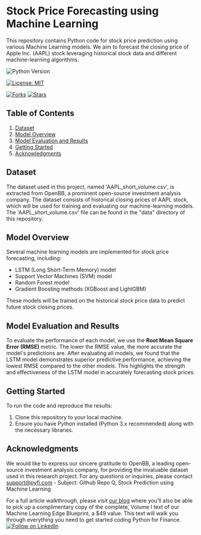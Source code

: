 # Stock Price Forecasting using Machine Learning

This repository contains Python code for stock price prediction using various Machine Learning models. We aim to forecast the closing price of Apple Inc. (AAPL) stock leveraging historical stock data and different machine-learning algorithms.

![Python Version](https://img.shields.io/badge/Python-3.6%2B-blue)

[![License: MIT](https://img.shields.io/badge/License-MIT-yellow.svg)](https://opensource.org/licenses/MIT)

[![Forks](https://img.shields.io/github/forks/Py-Fi-nance/Stock-Price-Forecasting-with-Machine-Learning)](https://github.com/Py-Fi-nance/Stock-Price-Forecasting-with-Machine-Learning/network)
[![Stars](https://img.shields.io/github/stars/Py-Fi-nance/Stock-Price-Forecasting-with-Machine-Learning)](https://github.com/Py-Fi-nance/Stock-Price-Forecasting-with-Machine-Learning/stargazers)

## Table of Contents
1. [Dataset](#dataset)
2. [Model Overview](#model-overview)
3. [Model Evaluation and Results](#model-evaluation-and-results)
4. [Getting Started](#getting-started)
5. [Acknowledgments](#acknowledgments)

## Dataset <a name="dataset"></a>

The dataset used in this project, named 'AAPL_short_volume.csv', is extracted from OpenBB, a prominent open-source investment analysis company. The dataset consists of historical closing prices of AAPL stock, which will be used for training and evaluating our machine-learning models. The 'AAPL_short_volume.csv' file can be found in the "data" directory of this repository.

## Model Overview <a name="model-overview"></a>

Several machine learning models are implemented for stock price forecasting, including:

- LSTM (Long Short-Term Memory) model
- Support Vector Machines (SVM) model 
- Random Forest model 
- Gradient Boosting methods (XGBoost and LightGBM)

These models will be trained on the historical stock price data to predict future stock closing prices.

## Model Evaluation and Results <a name="model-evaluation-and-results"></a>

To evaluate the performance of each model, we use the **Root Mean Square Error (RMSE)** metric. The lower the RMSE value, the more accurate the model's predictions are. After evaluating all models, we found that the LSTM model demonstrates superior predictive performance, achieving the lowest RMSE compared to the other models. This highlights the strength and effectiveness of the LSTM model in accurately forecasting stock prices.

## Getting Started <a name="getting-started"></a>

To run the code and reproduce the results:

1. Clone this repository to your local machine.
2. Ensure you have Python installed (Python 3.x recommended) along with the necessary libraries.

## Acknowledgments <a name="acknowledgments"></a>

We would like to express our sincere gratitude to OpenBB, a leading open-source investment analysis company, for providing the invaluable dataset used in this research project. For any questions or inquiries, please contact support@pyfi.com - Subject: Github Repo Q, Stock Prediction using Machine Learning

For a full article walkthrough, please visit [our blog](https://www.pyfi.com/blog/stock-price-forecasting-machine-learning) where you'll also be able to pick up a complimentary copy of the complete, Volume I text of our Machine Learning Edge Blueprint, a $49 value. This text will walk you through everything you need to get started coding Python for Finance.
[![Follow on LinkedIn](https://img.shields.io/badge/Follow%20on-LinkedIn-blue?style=social&logo=linkedin)](https://www.linkedin.com/company/pyfi/)